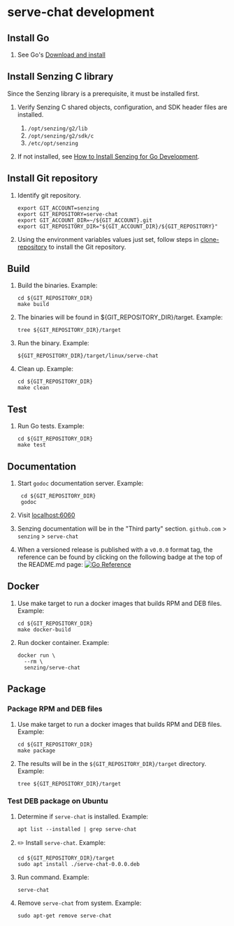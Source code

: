 # serve-chat development

## Install Go

1. See Go's [Download and install](https://go.dev/doc/install)

## Install Senzing C library

Since the Senzing library is a prerequisite, it must be installed first.

1. Verify Senzing C shared objects, configuration, and SDK header files are installed.
    1. `/opt/senzing/g2/lib`
    1. `/opt/senzing/g2/sdk/c`
    1. `/etc/opt/senzing`

1. If not installed, see
   [How to Install Senzing for Go Development](https://github.com/Senzing/knowledge-base/blob/main/HOWTO/install-senzing-for-go-development.md).

## Install Git repository

1. Identify git repository.

    ```console
    export GIT_ACCOUNT=senzing
    export GIT_REPOSITORY=serve-chat
    export GIT_ACCOUNT_DIR=~/${GIT_ACCOUNT}.git
    export GIT_REPOSITORY_DIR="${GIT_ACCOUNT_DIR}/${GIT_REPOSITORY}"

    ```

1. Using the environment variables values just set, follow steps in
   [clone-repository](https://github.com/Senzing/knowledge-base/blob/main/HOWTO/clone-repository.md) to install the Git repository.

## Build

1. Build the binaries.
   Example:

     ```console
     cd ${GIT_REPOSITORY_DIR}
     make build

     ```

1. The binaries will be found in ${GIT_REPOSITORY_DIR}/target.
   Example:

    ```console
    tree ${GIT_REPOSITORY_DIR}/target

    ```

1. Run the binary.
   Example:

    ```console
    ${GIT_REPOSITORY_DIR}/target/linux/serve-chat

    ```

1. Clean up.
   Example:

     ```console
     cd ${GIT_REPOSITORY_DIR}
     make clean

     ```

## Test

1. Run Go tests.
   Example:

     ```console
     cd ${GIT_REPOSITORY_DIR}
     make test

     ```

## Documentation

1. Start `godoc` documentation server.
   Example:

    ```console
     cd ${GIT_REPOSITORY_DIR}
     godoc

    ```

1. Visit [localhost:6060](http://localhost:6060)
1. Senzing documentation will be in the "Third party" section.
   `github.com` > `senzing` > `serve-chat`

1. When a versioned release is published with a `v0.0.0` format tag,
the reference can be found by clicking on the following badge at the top of the README.md page:
[![Go Reference](https://pkg.go.dev/badge/github.com/senzing/serve-chat.svg)](https://pkg.go.dev/github.com/senzing/serve-chat)

## Docker

1. Use make target to run a docker images that builds RPM and DEB files.
   Example:

    ```console
    cd ${GIT_REPOSITORY_DIR}
    make docker-build

    ```

1. Run docker container.
   Example:

    ```console
    docker run \
      --rm \
      senzing/serve-chat

    ```

## Package

### Package RPM and DEB files

1. Use make target to run a docker images that builds RPM and DEB files.
   Example:

    ```console
    cd ${GIT_REPOSITORY_DIR}
    make package

    ```

1. The results will be in the `${GIT_REPOSITORY_DIR}/target` directory.
   Example:

    ```console
    tree ${GIT_REPOSITORY_DIR}/target

    ```

### Test DEB package on Ubuntu

1. Determine if `serve-chat` is installed.
   Example:

    ```console
    apt list --installed | grep serve-chat

    ```

1. :pencil2: Install `serve-chat`.
   Example:

    ```console
    cd ${GIT_REPOSITORY_DIR}/target
    sudo apt install ./serve-chat-0.0.0.deb

    ```

1. Run command.
   Example:

    ```console
    serve-chat

    ```

1. Remove `serve-chat` from system.
   Example:

    ```console
    sudo apt-get remove serve-chat

    ```
